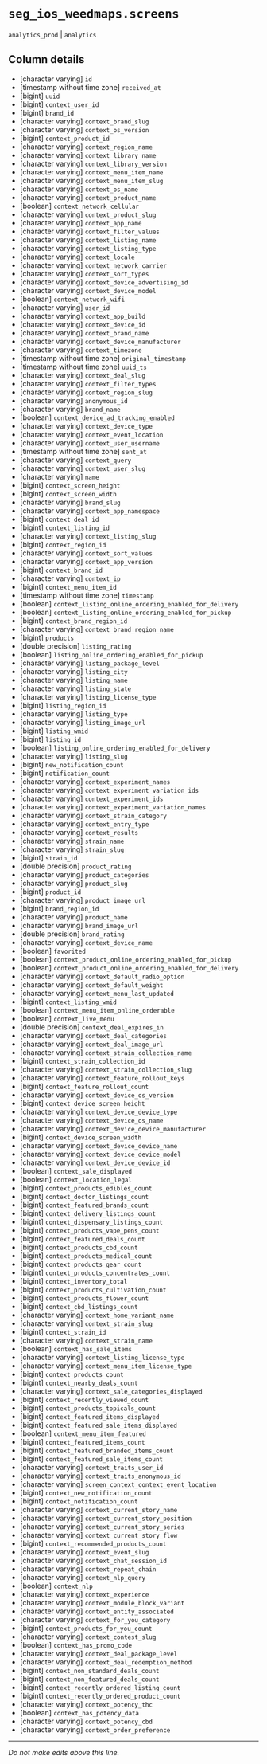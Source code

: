 # `seg_ios_weedmaps.screens`
`analytics_prod` | `analytics`

## Column details
* [character varying] `id`
* [timestamp without time zone] `received_at`
* [bigint]    `uuid`
* [bigint]    `context_user_id`
* [bigint]    `brand_id`
* [character varying] `context_brand_slug`
* [character varying] `context_os_version`
* [bigint]    `context_product_id`
* [character varying] `context_region_name`
* [character varying] `context_library_name`
* [character varying] `context_library_version`
* [character varying] `context_menu_item_name`
* [character varying] `context_menu_item_slug`
* [character varying] `context_os_name`
* [character varying] `context_product_name`
* [boolean]   `context_network_cellular`
* [character varying] `context_product_slug`
* [character varying] `context_app_name`
* [character varying] `context_filter_values`
* [character varying] `context_listing_name`
* [character varying] `context_listing_type`
* [character varying] `context_locale`
* [character varying] `context_network_carrier`
* [character varying] `context_sort_types`
* [character varying] `context_device_advertising_id`
* [character varying] `context_device_model`
* [boolean]   `context_network_wifi`
* [character varying] `user_id`
* [character varying] `context_app_build`
* [character varying] `context_device_id`
* [character varying] `context_brand_name`
* [character varying] `context_device_manufacturer`
* [character varying] `context_timezone`
* [timestamp without time zone] `original_timestamp`
* [timestamp without time zone] `uuid_ts`
* [character varying] `context_deal_slug`
* [character varying] `context_filter_types`
* [character varying] `context_region_slug`
* [character varying] `anonymous_id`
* [character varying] `brand_name`
* [boolean]   `context_device_ad_tracking_enabled`
* [character varying] `context_device_type`
* [character varying] `context_event_location`
* [character varying] `context_user_username`
* [timestamp without time zone] `sent_at`
* [character varying] `context_query`
* [character varying] `context_user_slug`
* [character varying] `name`
* [bigint]    `context_screen_height`
* [bigint]    `context_screen_width`
* [character varying] `brand_slug`
* [character varying] `context_app_namespace`
* [bigint]    `context_deal_id`
* [bigint]    `context_listing_id`
* [character varying] `context_listing_slug`
* [bigint]    `context_region_id`
* [character varying] `context_sort_values`
* [character varying] `context_app_version`
* [bigint]    `context_brand_id`
* [character varying] `context_ip`
* [bigint]    `context_menu_item_id`
* [timestamp without time zone] `timestamp`
* [boolean]   `context_listing_online_ordering_enabled_for_delivery`
* [boolean]   `context_listing_online_ordering_enabled_for_pickup`
* [bigint]    `context_brand_region_id`
* [character varying] `context_brand_region_name`
* [bigint]    `products`
* [double precision] `listing_rating`
* [boolean]   `listing_online_ordering_enabled_for_pickup`
* [character varying] `listing_package_level`
* [character varying] `listing_city`
* [character varying] `listing_name`
* [character varying] `listing_state`
* [character varying] `listing_license_type`
* [bigint]    `listing_region_id`
* [character varying] `listing_type`
* [character varying] `listing_image_url`
* [bigint]    `listing_wmid`
* [bigint]    `listing_id`
* [boolean]   `listing_online_ordering_enabled_for_delivery`
* [character varying] `listing_slug`
* [bigint]    `new_notification_count`
* [bigint]    `notification_count`
* [character varying] `context_experiment_names`
* [character varying] `context_experiment_variation_ids`
* [character varying] `context_experiment_ids`
* [character varying] `context_experiment_variation_names`
* [character varying] `context_strain_category`
* [character varying] `context_entry_type`
* [character varying] `context_results`
* [character varying] `strain_name`
* [character varying] `strain_slug`
* [bigint]    `strain_id`
* [double precision] `product_rating`
* [character varying] `product_categories`
* [character varying] `product_slug`
* [bigint]    `product_id`
* [character varying] `product_image_url`
* [bigint]    `brand_region_id`
* [character varying] `product_name`
* [character varying] `brand_image_url`
* [double precision] `brand_rating`
* [character varying] `context_device_name`
* [boolean]   `favorited`
* [boolean]   `context_product_online_ordering_enabled_for_pickup`
* [boolean]   `context_product_online_ordering_enabled_for_delivery`
* [character varying] `context_default_radio_option`
* [character varying] `context_default_weight`
* [character varying] `context_menu_last_updated`
* [bigint]    `context_listing_wmid`
* [boolean]   `context_menu_item_online_orderable`
* [boolean]   `context_live_menu`
* [double precision] `context_deal_expires_in`
* [character varying] `context_deal_categories`
* [character varying] `context_deal_image_url`
* [character varying] `context_strain_collection_name`
* [bigint]    `context_strain_collection_id`
* [character varying] `context_strain_collection_slug`
* [character varying] `context_feature_rollout_keys`
* [bigint]    `context_feature_rollout_count`
* [character varying] `context_device_os_version`
* [bigint]    `context_device_screen_height`
* [character varying] `context_device_device_type`
* [character varying] `context_device_os_name`
* [character varying] `context_device_device_manufacturer`
* [bigint]    `context_device_screen_width`
* [character varying] `context_device_device_name`
* [character varying] `context_device_device_model`
* [character varying] `context_device_device_id`
* [boolean]   `context_sale_displayed`
* [boolean]   `context_location_legal`
* [bigint]    `context_products_edibles_count`
* [bigint]    `context_doctor_listings_count`
* [bigint]    `context_featured_brands_count`
* [bigint]    `context_delivery_listings_count`
* [bigint]    `context_dispensary_listings_count`
* [bigint]    `context_products_vape_pens_count`
* [bigint]    `context_featured_deals_count`
* [bigint]    `context_products_cbd_count`
* [bigint]    `context_products_medical_count`
* [bigint]    `context_products_gear_count`
* [bigint]    `context_products_concentrates_count`
* [bigint]    `context_inventory_total`
* [bigint]    `context_products_cultivation_count`
* [bigint]    `context_products_flower_count`
* [bigint]    `context_cbd_listings_count`
* [character varying] `context_home_variant_name`
* [character varying] `context_strain_slug`
* [bigint]    `context_strain_id`
* [character varying] `context_strain_name`
* [boolean]   `context_has_sale_items`
* [character varying] `context_listing_license_type`
* [character varying] `context_menu_item_license_type`
* [bigint]    `context_products_count`
* [bigint]    `context_nearby_deals_count`
* [character varying] `context_sale_categories_displayed`
* [bigint]    `context_recently_viewed_count`
* [bigint]    `context_products_topicals_count`
* [bigint]    `context_featured_items_displayed`
* [bigint]    `context_featured_sale_items_displayed`
* [boolean]   `context_menu_item_featured`
* [bigint]    `context_featured_items_count`
* [bigint]    `context_featured_branded_items_count`
* [bigint]    `context_featured_sale_items_count`
* [character varying] `context_traits_user_id`
* [character varying] `context_traits_anonymous_id`
* [character varying] `screen_context_context_event_location`
* [bigint]    `context_new_notification_count`
* [bigint]    `context_notification_count`
* [character varying] `context_current_story_name`
* [character varying] `context_current_story_position`
* [character varying] `context_current_story_series`
* [character varying] `context_current_story_flow`
* [bigint]    `context_recommended_products_count`
* [character varying] `context_event_slug`
* [character varying] `context_chat_session_id`
* [character varying] `context_repeat_chain`
* [character varying] `context_nlp_query`
* [boolean]   `context_nlp`
* [character varying] `context_experience`
* [character varying] `context_module_block_variant`
* [character varying] `context_entity_associated`
* [character varying] `context_for_you_category`
* [bigint]    `context_products_for_you_count`
* [character varying] `context_contest_slug`
* [boolean]   `context_has_promo_code`
* [character varying] `context_deal_package_level`
* [character varying] `context_deal_redemption_method`
* [bigint]    `context_non_standard_deals_count`
* [bigint]    `context_non_featured_deals_count`
* [bigint]    `context_recently_ordered_listing_count`
* [bigint]    `context_recently_ordered_product_count`
* [character varying] `context_potency_thc`
* [boolean]   `context_has_potency_data`
* [character varying] `context_potency_cbd`
* [character varying] `context_order_preference`

-------------------------------------------------------------------------------
*Do not make edits above this line.*

